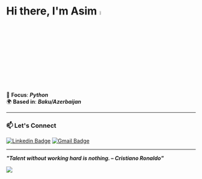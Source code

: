 # Hi there, I'm Asim <a href="https://www.gautamkrishnar.com/"><img src="https://media.giphy.com/media/hvRJCLFzcasrR4ia7z/giphy.gif" width="5%"></a>





🎯 **Focus**: ***Python***  
🌍 **Based in**: ***Baku/Azerbaijan***

---

### 📫 Let's Connect  
[![Linkedin Badge](https://img.shields.io/badge/-7aim-blue?style=flat&logo=Linkedin&logoColor=white&link=https://www.linkedin.com/in/jlim/)](https://www.linkedin.com/in/7aim/)
[![Gmail Badge](https://img.shields.io/badge/-7asim4-c14438?style=flat&logo=Gmail&logoColor=white&link=mailto:jessicalim813@gmail.com)](mailto:7asim4@gmail.com)





---

***"Talent without working hard is nothing. – Cristiano Ronaldo"***

![](https://github.com/7aim/Python-Documents/blob/aim71/giphy.gif?raw=true)
